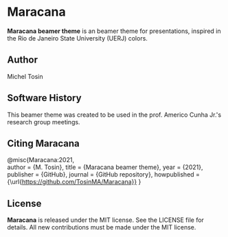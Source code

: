 # Maracana

**Maracana beamer theme** is an beamer theme for presentations, inspired in the Rio de Janeiro State University (UERJ) colors. 

## Author

Michel Tosin
 
## Software History

This beamer theme was created to be used in the prof. Americo Cunha Jr.'s research group meetings.

## Citing Maracana

@misc{Maracana:2021,\
   author       = {M. Tosin},
   title        = {Maracana beamer theme},
   year         = {2021},
   publisher    = {GitHub},
   journal      = {GitHub repository},
   howpublished = {\url{https://github.com/TosinMA/Maracana}}
}

## License

**Maracana** is released under the MIT license. See the LICENSE file for details. All new contributions must be made under the MIT license.
